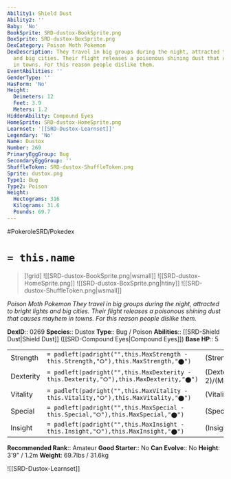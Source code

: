 ```yaml
---
Ability1: Shield Dust
Ability2: ''
Baby: 'No'
BookSprite: SRD-dustox-BookSprite.png
BoxSprite: SRD-dustox-BoxSprite.png
DexCategory: Poison Moth Pokemon
DexDescription: They travel in big groups during the night, attracted to bright lights
  and big cities. Their flight releases a poisonous shining dust that causes mayhem
  in towns. For this reason people dislike them.
EventAbilities: ''
GenderType: ''
HasForm: 'No'
Height:
  Deimeters: 12
  Feet: 3.9
  Meters: 1.2
HiddenAbility: Compound Eyes
HomeSprite: SRD-dustox-HomeSprite.png
Learnset: '[[SRD-Dustox-Learnset]]'
Legendary: 'No'
Name: Dustox
Number: 269
PrimaryEggGroup: Bug
SecondaryEggGroup: ''
ShuffleToken: SRD-dustox-ShuffleToken.png
Sprite: dustox.png
Type1: Bug
Type2: Poison
Weight:
  Hectograms: 316
  Kilograms: 31.6
  Pounds: 69.7
---
```


#PokeroleSRD/Pokedex

# `= this.name`

> [!grid]
> ![[SRD-dustox-BookSprite.png|wsmall]]
> ![[SRD-dustox-HomeSprite.png]]
> ![[SRD-dustox-BoxSprite.png|htiny]]
> ![[SRD-dustox-ShuffleToken.png|wsmall]]


*Poison Moth Pokemon*
*They travel in big groups during the night, attracted to bright lights and big cities. Their flight releases a poisonous shining dust that causes mayhem in towns. For this reason people dislike them.*

**DexID**:: 0269
**Species**:: Dustox
**Type**:: Bug / Poison
**Abilities**:: [[SRD-Shield Dust|Shield Dust]] ([[SRD-Compound Eyes|Compound Eyes]])
**Base HP**:: 5

|           |                                                                                        |                                          |
| --------- | -------------------------------------------------------------------------------------- | ---------------------------------------- |
| Strength  | `= padleft(padright("",this.MaxStrength - this.Strength,"⭘"),this.MaxStrength,"⬤")`    | (Strength::2)/(MaxStrength::4)   |
| Dexterity | `= padleft(padright("",this.MaxDexterity - this.Dexterity,"⭘"),this.MaxDexterity,"⬤")` | (Dexterity:: 2)/(MaxDexterity::4) |
| Vitality  | `= padleft(padright("",this.MaxVitality - this.Vitality,"⭘"),this.MaxVitality,"⬤")`    | (Vitality::3)/(MaxVitality::6)   |
| Special   | `= padleft(padright("",this.MaxSpecial - this.Special,"⭘"),this.MaxSpecial,"⬤")`       | (Special::2)/(MaxSpecial::4)     |
| Insight   | `= padleft(padright("",this.MaxInsight - this.Insight,"⭘"),this.MaxInsight,"⬤")`       | (Insight::2)/(MaxInsight::5)     |


**Recommended Rank**:: Amateur
**Good Starter**:: No
**Can Evolve**:: No
**Height**: 3'9" / 1.2m
**Weight**: 69.7lbs / 31.6kg

![[SRD-Dustox-Learnset]]